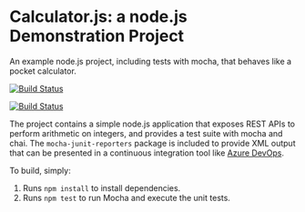 Calculator.js: a node.js Demonstration Project
==============================================
An example node.js project, including tests with mocha, that behaves like
a pocket calculator.

[![Build Status](https://dev.azure.com/rikusomeristo/Integrating%20External%20Source%20Control%20with%20Azure%20Pipelines/_apis/build/status/solita-rikusomeristo.calculator?branchName=master)](https://dev.azure.com/rikusomeristo/Integrating%20External%20Source%20Control%20with%20Azure%20Pipelines/_build/latest?definitionId=9&branchName=master)

[![Build Status](https://dev.azure.com/rikusomeristo/Integrating%20External%20Source%20Control%20with%20Azure%20Pipelines/_apis/build/status/solita-rikusomeristo.calculator?branchName=master)](https://dev.azure.com/rikusomeristo/Integrating%20External%20Source%20Control%20with%20Azure%20Pipelines/_build/latest?definitionId=9&branchName=master)

The project contains a simple node.js application that exposes REST APIs
to perform arithmetic on integers, and provides a test suite with mocha
and chai.  The `mocha-junit-reporters` package is included to provide XML
output that can be presented in a continuous integration tool like
[Azure DevOps](https://azure.com/devops).

To build, simply:

1. Runs `npm install` to install dependencies.
2. Runs `npm test` to run Mocha and execute the unit tests.

